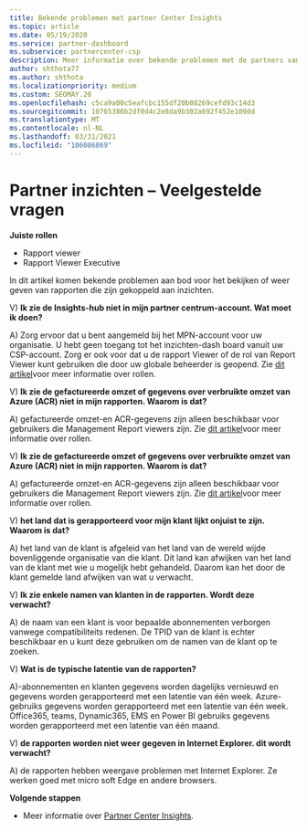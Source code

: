 ```yaml
---
title: Bekende problemen met partner Center Insights
ms.topic: article
ms.date: 05/19/2020
ms.service: partner-dashboard
ms.subservice: partnercenter-csp
description: Meer informatie over bekende problemen met de partners van partner Center Insights (PCI). Informatie kan bekende weergave problemen of rapportage beperkingen bevatten.
author: shthota77
ms.author: shthota
ms.localizationpriority: medium
ms.custom: SEOMAY.20
ms.openlocfilehash: c5ca9a00c5eafcbc155df20b08269cefd93c14d3
ms.sourcegitcommit: 10765386b2df0d4c2e8da9b302a692f452e1090d
ms.translationtype: MT
ms.contentlocale: nl-NL
ms.lasthandoff: 03/31/2021
ms.locfileid: "106086869"
---
```

# <a name="partner-insights--frequently-asked-questions"></a>Partner inzichten – Veelgestelde vragen

**Juiste rollen**

- Rapport viewer
- Rapport Viewer Executive

In dit artikel komen bekende problemen aan bod voor het bekijken of weer geven van rapporten die zijn gekoppeld aan inzichten.

V) **Ik zie de Insights-hub niet in mijn partner centrum-account. Wat moet ik doen?**

A) Zorg ervoor dat u bent aangemeld bij het MPN-account voor uw organisatie. U hebt geen toegang tot het inzichten-dash board vanuit uw CSP-account. Zorg er ook voor dat u de rapport Viewer of de rol van Report Viewer kunt gebruiken die door uw globale beheerder is geopend.  Zie [dit artikel](./pci-roles.md)voor meer informatie over rollen.

V) **Ik zie de gefactureerde omzet of gegevens over verbruikte omzet van Azure (ACR) niet in mijn rapporten. Waarom is dat?**

A) gefactureerde omzet-en ACR-gegevens zijn alleen beschikbaar voor gebruikers die Management Report viewers zijn.  Zie [dit artikel](./pci-roles.md)voor meer informatie over rollen.

V) **Ik zie de gefactureerde omzet of gegevens over verbruikte omzet van Azure (ACR) niet in mijn rapporten. Waarom is dat?**

A) gefactureerde omzet-en ACR-gegevens zijn alleen beschikbaar voor gebruikers die Management Report viewers zijn. Zie [dit artikel](./pci-roles.md)voor meer informatie over rollen.

V) **het land dat is gerapporteerd voor mijn klant lijkt onjuist te zijn. Waarom is dat?**

A) het land van de klant is afgeleid van het land van de wereld wijde bovenliggende organisatie van die klant. Dit land kan afwijken van het land van de klant met wie u mogelijk hebt gehandeld. Daarom kan het door de klant gemelde land afwijken van wat u verwacht.

V) **Ik zie enkele namen van klanten in de rapporten. Wordt deze verwacht?**

A) de naam van een klant is voor bepaalde abonnementen verborgen vanwege compatibiliteits redenen. De TPID van de klant is echter beschikbaar en u kunt deze gebruiken om de namen van de klant op te zoeken.

V) **Wat is de typische latentie van de rapporten?**

A)-abonnementen en klanten gegevens worden dagelijks vernieuwd en gegevens worden gerapporteerd met een latentie van één week. Azure-gebruiks gegevens worden gerapporteerd met een latentie van één week. Office365, teams, Dynamic365, EMS en Power BI gebruiks gegevens worden gerapporteerd met een latentie van één maand.

V) **de rapporten worden niet weer gegeven in Internet Explorer. dit wordt verwacht?**

A) de rapporten hebben weergave problemen met Internet Explorer. Ze werken goed met micro soft Edge en andere browsers.

**Volgende stappen**

- Meer informatie over [Partner Center Insights](partner-center-insights.md).